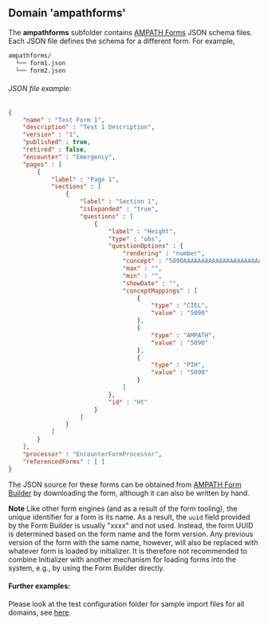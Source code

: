 ## Domain 'ampathforms'
The **ampathforms** subfolder contains [AMPATH Forms](https://ampath-forms.vercel.app/) JSON schema files. Each JSON file defines the schema for a different form. For example,

```bash
ampathforms/
  └── form1.json
  └── form2.json
```

###### JSON file example:
```json
{
    "name" : "Test Form 1",
    "description" : "Test 1 Description",
    "version" : "1",
    "published" : true,
    "retired" : false,
    "encounter" : "Emergency",
    "pages" : [
        {
            "label" : "Page 1",
            "sections" : [
                {
                    "label" : "Section 1",
                    "isExpanded" : "true",
                    "questions" : [
                        {
                            "label" : "Height",
                            "type" : "obs",
                            "questionOptions" : {
                                "rendering" : "number",
                                "concept" : "5090AAAAAAAAAAAAAAAAAAAAAAAAAAAAAAAA",
                                "max" : "",
                                "min" : "",
                                "showDate" : "",
                                "conceptMappings" : [
                                    {
                                        "type" : "CIEL",
                                        "value" : "5090"
                                    },
                                    {
                                        "type" : "AMPATH",
                                        "value" : "5090"
                                    },
                                    {
                                        "type" : "PIH",
                                        "value" : "5090"
                                    }
                                ]
                            },
                            "id" : "Ht"
                        }
                    ]
                }
            ]
        }
    ],
    "processor" : "EncounterFormProcessor",
    "referencedForms" : [ ]
}
```

The JSON source for these forms can be obtained from [AMPATH Form Builder](https://openmrs-spa.org/formbuilder/) by downloading the form, although it can also be written by hand.

**Note** Like other form engines (and as a result of the form tooling), the unique identifier for a form is its name. As a result, the `uuid` field provided by the Form Builder is usually "xxxx" and not used. Instead, the form UUID is determined based on the form name and the form version. Any previous version of the form with the same name, however, will also be replaced with whatever form is loaded by initializer. It is therefore not recommended to combine Initializer with another mechanism for loading forms into the system, e.g., by using the Form Builder directly.

#### Further examples:
Please look at the test configuration folder for sample import files for all domains, see [here](../api/src/test/resources/testAppDataDir/configuration).
